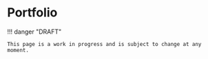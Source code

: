 # Portfolio

!!! danger "DRAFT"

    This page is a work in progress and is subject to change at any moment.
